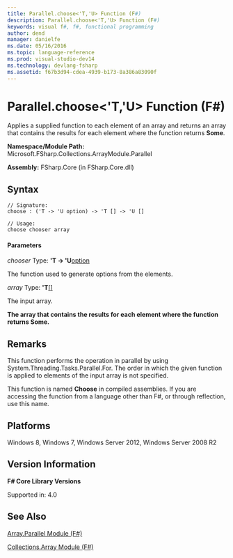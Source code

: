 ```yaml
---
title: Parallel.choose<'T,'U> Function (F#)
description: Parallel.choose<'T,'U> Function (F#)
keywords: visual f#, f#, functional programming
author: dend
manager: danielfe
ms.date: 05/16/2016
ms.topic: language-reference
ms.prod: visual-studio-dev14
ms.technology: devlang-fsharp
ms.assetid: f67b3d94-cdea-4939-b173-8a386a83090f 
---
```


# Parallel.choose<'T,'U> Function (F#)

Applies a supplied function to each element of an array and returns an array that contains the results for each element where the function returns **Some**.

**Namespace/Module Path:** Microsoft.FSharp.Collections.ArrayModule.Parallel

**Assembly:** FSharp.Core (in FSharp.Core.dll)


## Syntax

```
// Signature:
choose : ('T -> 'U option) -> 'T [] -> 'U []

// Usage:
choose chooser array
```

#### Parameters
*chooser*
Type: **'T -&gt; 'U**[option](https://msdn.microsoft.com/library/b08add48-34bf-4410-80a1-ef6a8daddc58)


The function used to generate options from the elements.


*array*
Type: **'T**[[]](https://msdn.microsoft.com/library/def20292-9aae-4596-9275-b94e594f8493)


The input array.



**The array that contains the results for each element where the function returns Some.**
## Remarks
This function performs the operation in parallel by using System.Threading.Tasks.Parallel.For. The order in which the given function is applied to elements of the input array is not specified.

This function is named **Choose** in compiled assemblies. If you are accessing the function from a language other than F#, or through reflection, use this name.


## Platforms
Windows 8, Windows 7, Windows Server 2012, Windows Server 2008 R2


## Version Information
**F# Core Library Versions**

Supported in: 4.0


## See Also
[Array.Parallel Module &#40;F&#35;&#41;](Array.Parallel-Module-%5BFSharp%5D.md)

[Collections.Array Module &#40;F&#35;&#41;](Collections.Array-Module-%5BFSharp%5D.md)

